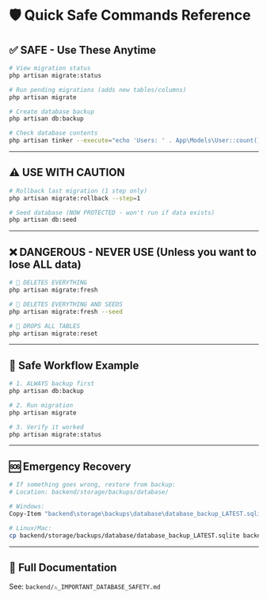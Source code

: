 # 🛡️ Quick Safe Commands Reference

## ✅ SAFE - Use These Anytime

```bash
# View migration status
php artisan migrate:status

# Run pending migrations (adds new tables/columns)
php artisan migrate

# Create database backup
php artisan db:backup

# Check database contents
php artisan tinker --execute="echo 'Users: ' . App\Models\User::count();"
```

---

## ⚠️ USE WITH CAUTION

```bash
# Rollback last migration (1 step only)
php artisan migrate:rollback --step=1

# Seed database (NOW PROTECTED - won't run if data exists)
php artisan db:seed
```

---

## ❌ DANGEROUS - NEVER USE (Unless you want to lose ALL data)

```bash
# 🚨 DELETES EVERYTHING
php artisan migrate:fresh

# 🚨 DELETES EVERYTHING AND SEEDS
php artisan migrate:fresh --seed

# 🚨 DROPS ALL TABLES
php artisan migrate:reset
```

---

## 🔄 Safe Workflow Example

```bash
# 1. ALWAYS backup first
php artisan db:backup

# 2. Run migration
php artisan migrate

# 3. Verify it worked
php artisan migrate:status
```

---

## 🆘 Emergency Recovery

```bash
# If something goes wrong, restore from backup:
# Location: backend/storage/backups/database/

# Windows:
Copy-Item "backend\storage\backups\database\database_backup_LATEST.sqlite" "backend\database\database.sqlite" -Force

# Linux/Mac:
cp backend/storage/backups/database/database_backup_LATEST.sqlite backend/database/database.sqlite
```

---

## 📖 Full Documentation

See: `backend/⚠️_IMPORTANT_DATABASE_SAFETY.md`

